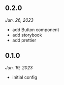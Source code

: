 ## 0.2.0

_Jun. 26, 2023_

- add Button component
- add storybook
- add prettier

## 0.1.0

_Jun. 19, 2023_

- initial config
